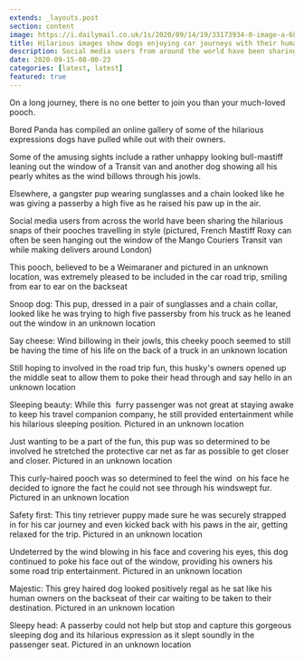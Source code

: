```yaml
---
extends: _layouts.post
section: content
image: https://i.dailymail.co.uk/1s/2020/09/14/19/33173934-0-image-a-68_1600106818639.jpg 
title: Hilarious images show dogs enjoying car journeys with their humans 
description: Social media users from around the world have been sharing the snaps of their dogs travelling in style on car journeys, with BoredPanda collating the very best pictures into an online gallery. 
date: 2020-09-15-08-00-23 
categories: [latest, latest] 
featured: true 
--- 
```

On a long journey, there is no one better to join you than your much-loved pooch.

Bored Panda has compiled an online gallery of some of the hilarious expressions dogs have pulled while out with their owners.

Some of the amusing sights include a rather unhappy looking bull-mastiff leaning out the window of a Transit van and another dog showing all his pearly whites as the wind billows through his jowls.

Elsewhere, a gangster pup wearing sunglasses and a chain looked like he was giving a passerby a high five as he raised his paw up in the air.  

Social media users from across the world have been sharing the hilarious snaps of their pooches travelling in style (pictured, French Mastiff Roxy can often be seen hanging out the window of the Mango Couriers Transit van while making delivers around London)

This pooch, believed to be a Weimaraner and pictured in an unknown location, was extremely pleased to be included in the car road trip, smiling from ear to ear on the backseat

Snoop dog: This pup, dressed in a pair of sunglasses and a chain collar, looked like he was trying to high five passersby from his truck as he leaned out the window in an unknown location

Say cheese: Wind billowing in their jowls, this cheeky pooch seemed to still be having the time of his life on the back of a truck in an unknown location

Still hoping to involved in the road trip fun, this husky's owners opened up the middle seat to allow them to poke their head through and say hello in an unknown location

Sleeping beauty: While this  furry passenger was not great at staying awake to keep his travel companion company, he still provided entertainment while his hilarious sleeping position. Pictured in an unknown location

Just wanting to be a part of the fun, this pup was so determined to be involved he stretched the protective car net as far as possible to get closer and closer. Pictured in an unknown location

This curly-haired pooch was so determined to feel the wind  on his face he decided to ignore the fact he could not see through his windswept fur. Pictured in an unknown location

Safety first: This tiny retriever puppy made sure he was securely strapped in for his car journey and even kicked back with his paws in the air, getting relaxed for the trip. Pictured in an unknown location

Undeterred by the wind blowing in his face and covering his eyes, this dog continued to poke his face out of the window, providing his owners his some road trip entertainment. Pictured in an unknown location 

Majestic: This grey haired dog looked positively regal as he sat like his human owners on the backseat of their car waiting to be taken to their destination. Pictured in an unknown location

Sleepy head: A passerby could not help but stop and capture this gorgeous sleeping dog and its hilarious expression as it slept soundly in the passenger seat. Pictured in an unknown location

